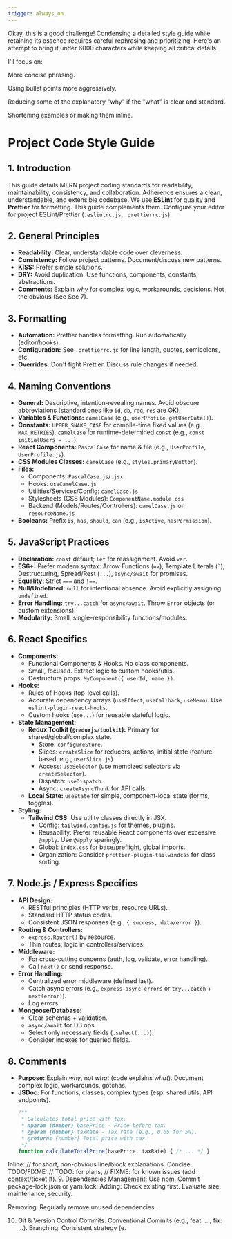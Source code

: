 ```yaml
---
trigger: always_on
---
```


Okay, this is a good challenge! Condensing a detailed style guide while retaining its essence requires careful rephrasing and prioritizing. Here's an attempt to bring it under 6000 characters while keeping all critical details.

I'll focus on:

More concise phrasing.

Using bullet points more aggressively.

Reducing some of the explanatory "why" if the "what" is clear and standard.

Shortening examples or making them inline.

# Project Code Style Guide

## 1. Introduction
This guide details MERN project coding standards for readability, maintainability, consistency, and collaboration. Adherence ensures a clean, understandable, and extensible codebase.
We use **ESLint** for quality and **Prettier** for formatting. This guide complements them. Configure your editor for project ESLint/Prettier (`.eslintrc.js`, `.prettierrc.js`).

## 2. General Principles
- **Readability:** Clear, understandable code over cleverness.
- **Consistency:** Follow project patterns. Document/discuss new patterns.
- **KISS:** Prefer simple solutions.
- **DRY:** Avoid duplication. Use functions, components, constants, abstractions.
- **Comments:** Explain _why_ for complex logic, workarounds, decisions. Not the obvious (See Sec 7).

## 3. Formatting
- **Automation:** Prettier handles formatting. Run automatically (editor/hooks).
- **Configuration:** See `.prettierrc.js` for line length, quotes, semicolons, etc.
- **Overrides:** Don't fight Prettier. Discuss rule changes if needed.

## 4. Naming Conventions
- **General:** Descriptive, intention-revealing names. Avoid obscure abbreviations (standard ones like `id`, `db`, `req`, `res` are OK).
- **Variables & Functions:** `camelCase` (e.g., `userProfile`, `getUserData()`).
- **Constants:** `UPPER_SNAKE_CASE` for compile-time fixed values (e.g., `MAX_RETRIES`). `camelCase` for runtime-determined `const` (e.g., `const initialUsers = ...`).
- **React Components:** `PascalCase` for name & file (e.g., `UserProfile`, `UserProfile.js`).
- **CSS Modules Classes:** `camelCase` (e.g., `styles.primaryButton`).
- **Files:**
  - Components: `PascalCase.js`/`.jsx`
  - Hooks: `useCamelCase.js`
  - Utilities/Services/Config: `camelCase.js`
  - Stylesheets (CSS Modules): `ComponentName.module.css`
  - Backend (Models/Routes/Controllers): `camelCase.js` or `resourceName.js`
- **Booleans:** Prefix `is`, `has`, `should`, `can` (e.g., `isActive`, `hasPermission`).

## 5. JavaScript Practices
- **Declaration:** `const` default; `let` for reassignment. Avoid `var`.
- **ES6+:** Prefer modern syntax: Arrow Functions (`=>`), Template Literals (`` ` ``), Destructuring, Spread/Rest (`...`), `async/await` for promises.
- **Equality:** Strict `===` and `!==`.
- **Null/Undefined:** `null` for intentional absence. Avoid explicitly assigning `undefined`.
- **Error Handling:** `try...catch` for `async/await`. Throw `Error` objects (or custom extensions).
- **Modularity:** Small, single-responsibility functions/modules.

## 6. React Specifics
- **Components:**
  - Functional Components & Hooks. No class components.
  - Small, focused. Extract logic to custom hooks/utils.
  - Destructure props: `MyComponent({ userId, name })`.
- **Hooks:**
  - Rules of Hooks (top-level calls).
  - Accurate dependency arrays (`useEffect`, `useCallback`, `useMemo`). Use `eslint-plugin-react-hooks`.
  - Custom hooks (`use...`) for reusable stateful logic.
- **State Management:**
  - **Redux Toolkit (`@reduxjs/toolkit`):** Primary for shared/global/complex state.
    - Store: `configureStore`.
    - Slices: `createSlice` for reducers, actions, initial state (feature-based, e.g., `userSlice.js`).
    - Access: `useSelector` (use memoized selectors via `createSelector`).
    - Dispatch: `useDispatch`.
    - Async: `createAsyncThunk` for API calls.
  - **Local State:** `useState` for simple, component-local state (forms, toggles).
- **Styling:**
  - **Tailwind CSS:** Use utility classes directly in JSX.
    - Config: `tailwind.config.js` for themes, plugins.
    - Reusability: Prefer reusable React components over excessive `@apply`. Use `@apply` sparingly.
    - Global: `index.css` for base/preflight, global imports.
    - Organization: Consider `prettier-plugin-tailwindcss` for class sorting.

## 7. Node.js / Express Specifics
- **API Design:**
  - RESTful principles (HTTP verbs, resource URLs).
  - Standard HTTP status codes.
  - Consistent JSON responses (e.g., `{ success, data/error }`).
- **Routing & Controllers:**
  - `express.Router()` by resource.
  - Thin routes; logic in controllers/services.
- **Middleware:**
  - For cross-cutting concerns (auth, log, validate, error handling).
  - Call `next()` or send response.
- **Error Handling:**
  - Centralized error middleware (defined last).
  - Catch async errors (e.g., `express-async-errors` or `try...catch` + `next(error)`).
  - Log errors.
- **Mongoose/Database:**
  - Clear schemas + validation.
  - `async/await` for DB ops.
  - Select only necessary fields (`.select(...)`).
  - Consider indexes for queried fields.

## 8. Comments
- **Purpose:** Explain _why_, not _what_ (code explains _what_). Document complex logic, workarounds, gotchas.
- **JSDoc:** For functions, classes, complex types (esp. shared utils, API endpoints).
  ```javascript
  /**
   * Calculates total price with tax.
   * @param {number} basePrice - Price before tax.
   * @param {number} taxRate - Tax rate (e.g., 0.05 for 5%).
   * @returns {number} Total price with tax.
   */
  function calculateTotalPrice(basePrice, taxRate) { /* ... */ }

Inline: // for short, non-obvious line/block explanations. Concise.
TODO/FIXME: // TODO: for plans, // FIXME: for known issues (add context/ticket #).
9. Dependencies
Management: Use npm. Commit package-lock.json or yarn.lock.
Adding: Check existing first. Evaluate size, maintenance, security.

Removing: Regularly remove unused dependencies.

10. Git & Version Control
Commits: Conventional Commits (e.g., feat: ..., fix: ...).
Branching: Consistent strategy (e.